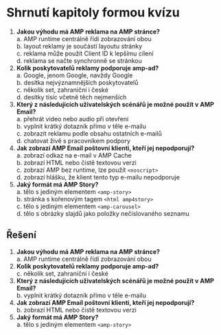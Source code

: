 # Shrnutí kapitoly formou kvízu

1. **Jakou výhodu má AMP reklama na AMP stránce?**  
a. AMP runtime centrálně řídí zobrazování obou  
b. layout reklamy je součástí layoutu stránky  
c. reklama může použít Client ID k lepšímu cílení  
d. reklama se načte synchronně se stránkou
2. **Kolik poskytovatelů reklamy podporuje amp-ad?**  
a. Google, jenom Google, navždy Google  
b. desítka nejvýznamnějších poskytovatelů  
c. několik set, zahraniční i české  
d. desítky tisíc včetně těch nejmenších
3. **Který z následujících uživatelských scénářů je možné použít v AMP Email?**  
a. přehrát video nebo audio při otevření  
b. vyplnit krátký dotazník přímo v těle e-mailu  
c. zobrazit reklamu podle obsahu ostatních e-mailů  
d. chatovat živě s pracovníkem podpory
4. **Jak zobrazí AMP Email poštovní klienti, kteří jej nepodporují?**  
a. zobrazí odkaz na e-mail v AMP Cache  
b. zobrazí HTML nebo čistě textovou verzi  
c. zobrazí AMP bez runtime, lze použít `<noscript>`  
d. zobrazí hlášku, že klient tento typ e-mailu nepodporuje
5. **Jaký formát má AMP Story?**  
a. tělo s jediným elementem `<amp-story>`  
b. stránka s kořenovým tagem `<html amp4story>`  
c. tělo s jediným elementem `<amp-carousel>`  
d. tělo s obrázky slajdů jako položky nečíslovaného seznamu

## Řešení

1. **Jakou výhodu má AMP reklama na AMP stránce?**  
a. AMP runtime centrálně řídí zobrazování obou
2. **Kolik poskytovatelů reklamy podporuje amp-ad?**  
c. několik set, zahraniční i české
3. **Který z následujících uživatelských scénářů je možné použít v AMP Email?**  
b. vyplnit krátký dotazník přímo v těle e-mailu
4. **Jak zobrazí AMP Email poštovní klienti, kteří jej nepodporují?**  
b. zobrazí HTML nebo čistě textovou verzi
5. **Jaký formát má AMP Story?**  
a. tělo s jediným elementem `<amp-story>`
